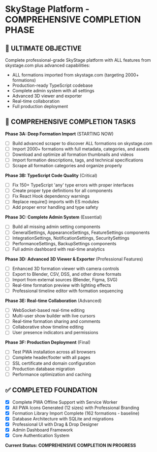 # SkyStage Platform - COMPREHENSIVE COMPLETION PHASE

## 🎯 **ULTIMATE OBJECTIVE**
Complete professional-grade SkyStage platform with ALL features from skystage.com plus advanced capabilities:
- ALL formations imported from skystage.com (targeting 2000+ formations)
- Production-ready TypeScript codebase
- Complete admin system with all settings
- Advanced 3D viewer and exporter
- Real-time collaboration
- Full production deployment

## 🚀 **COMPREHENSIVE COMPLETION TASKS**

**Phase 3A: Deep Formation Import** (STARTING NOW)
- [ ] Build advanced scraper to discover ALL formations on skystage.com
- [ ] Import 2000+ formations with full metadata, categories, and assets
- [ ] Download and optimize all formation thumbnails and videos
- [ ] Import formation descriptions, tags, and technical specifications
- [ ] Scrape all formation categories and organize properly

**Phase 3B: TypeScript Code Quality** (Critical)
- [ ] Fix 150+ TypeScript 'any' type errors with proper interfaces
- [ ] Create proper type definitions for all components
- [ ] Fix React Hook dependency warnings
- [ ] Replace require() imports with ES modules
- [ ] Add proper error handling and type safety

**Phase 3C: Complete Admin System** (Essential)
- [ ] Build all missing admin setting components
- [ ] GeneralSettings, AppearanceSettings, FeatureSettings components
- [ ] IntegrationSettings, NotificationSettings, SecuritySettings
- [ ] PerformanceSettings, BackupSettings components
- [ ] Full admin dashboard with real-time analytics

**Phase 3D: Advanced 3D Viewer & Exporter** (Professional Features)
- [ ] Enhanced 3D formation viewer with camera controls
- [ ] Export to Blender, CSV, DSS, and other drone formats
- [ ] Import from external sources (Blender, Figma, SVG)
- [ ] Real-time formation preview with lighting effects
- [ ] Professional timeline editor with formation sequencing

**Phase 3E: Real-time Collaboration** (Advanced)
- [ ] WebSocket-based real-time editing
- [ ] Multi-user show builder with live cursors
- [ ] Real-time formation sharing and comments
- [ ] Collaborative show timeline editing
- [ ] User presence indicators and permissions

**Phase 3F: Production Deployment** (Final)
- [ ] Test PWA installation across all browsers
- [ ] Complete header/footer with all pages
- [ ] SSL certificate and domain configuration
- [ ] Production database migration
- [ ] Performance optimization and caching

## ✅ **COMPLETED FOUNDATION**
- [x] Complete PWA Offline Support with Service Worker
- [x] All PWA Icons Generated (12 sizes) with Professional Branding
- [x] Formation Library Import Complete (162 formations - baseline)
- [x] Database Architecture with SQLite and migrations
- [x] Professional UI with Drag & Drop Designer
- [x] Admin Dashboard Framework
- [x] Core Authentication System

**Current Status: COMPREHENSIVE COMPLETION IN PROGRESS**
